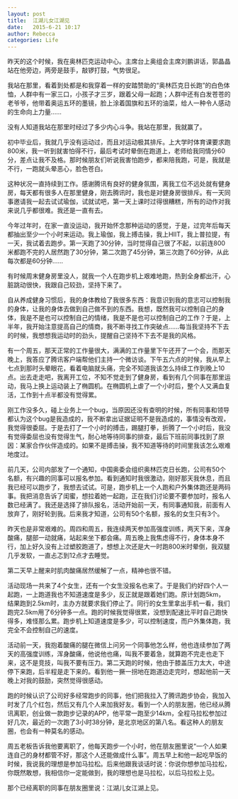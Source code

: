 ```yaml
---
layout: post
title:  江湖儿女江湖见
date:   2015-6-21 10:17
author: Rebecca
categories: Life
---
```


昨天的这个时候，我在奥林匹克运动中心。主席台上奥组会主席刘鹏讲话，郭晶晶站在他旁边，两旁是鼓手，敲锣打鼓，气势很足。

<!-- more -->

我站在那里，看着到处都是和我穿着一样的安踏赞助的“奥林匹克日长跑”的白色体恤，人群中有一家三口，小孩子才三岁，跟着父母一起跑；人群中还有白发苍苍的老爷爷，他带着奥运五环的墨镜，脸上涂着国旗和五环的油菜，给人一种令人感动的生命向上力量……

没有人知道我站在那里时经过了多少内心斗争。我站在那里，我就赢了。

初中毕业后，我就几乎没有运动过，而且对运动极其排斥。上大学时体育课要求跑800米，我一听到就害怕得不行，最后考试时晕倒在跑道上，老师给我同情分60分，差点让我不及格。那时候朋友们听说我害怕跑步，都来陪我跑，可是，我就是不行，一跑就头晕恶心，脸色苍白。

这种状况一直持续到工作。感谢腾讯有良好的健身氛围，离我工位不远处就有健身房，每天都有很多人在那里健身，刚去腾讯时，我也是对健身房很排斥。有一天同事邀请我一起去试试瑜伽，试就试吧，第一天上课时过得很糟糕，所有的动作对我来说几乎都很难。我还是一直有去。

今年过年时，在家一直没运动，我开始怀念那种运动的感觉，于是，过完年后每天都抽出至少一个小时来运动。我上瑜伽，我上搏击操，我上HIIT，我上普拉提，有一天，我试着去跑步。第一天跑了30分钟，当时觉得自己很了不起，以前连800米都跑不完的人居然跑了30分钟，第二次跑了45分钟，第三次跑了60分钟，从此每次都是60分钟……

有时候周末健身房里没人，就我一个人在跑步机上艰难地跑，热到全身都出汗，心脏跳动很快，我跟自己较劲，坚持下来了。

自从养成健身习惯后，我的身体教给了我很多东西：我意识到我的意志可以控制我的身体，让我的身体去做到自己做不到的东西。我想，既然我可以控制自己的身体，我是不是也可以控制自己的情绪，我是不是也可以控制自己的工作？于是，上半年，我开始注意提高自己的情商，我不断寻找工作突破点……每当我坚持不下去的时候，我想想我运动时的劲头，提醒自己坚持不下去不是我的风格。

有一个周五，那天正常的工作量很大，满满的工作量里下午还开了一个会，而那天晚上，我答应了腾讯客户端帮他们主持一个微访谈。下午五六点的时候，我从早上七点到那时头晕眼花，看着电脑就头痛，完全不知道我该怎么持续工作到晚上10点。出去走走吧，我离开工位，不知不觉走到了健身房，看到有几个同事在那里运动，我马上换上运动装上了椭圆机。在椭圆机上虐了一个小时后，整个人又满血复活，工作到十点半都没有觉得累。

刚工作没多久，碰上业务上一个bug，当原因还没有查明的时候，所有同事和领导都认为这个bug是我造成的，我不断拿出证据证明不是我造成的，事情没有改观，我觉得很委屈。于是去打了一个小时的搏击，踢腿打拳，折腾了一个小时后，我没有觉得委屈也没有觉得生气，耐心地等待同事的排查，最后下班前同事找到了原因：某家合作伙伴造成的。如果不是搏击操，我不知道等待的时间里我该怎么艰难地度过。

前几天，公司内部发了一个通知，中国奥委会组织奥林匹克日长跑，公司有50个名额，有兴趣的同事可以报名参加。看到通知时我很激动，刚好那天我休息，而且我已经可以跑步了，我想去试试。可是，跑步机上一个人跑和户外集体跑还是两码事。我把消息告诉了闺蜜，想拉着她一起跑，正在我们讨论要不要参加时，报名人数已经满了。我还是选择了排队报名，活动开始前一天，有同事通知我，前面有人放弃了，刚好轮到我。后来我才知道，公司有50个名额，报名的女生只有3个。

昨天也是非常艰难的。周四和周五，我连续两天参加高强度训练，两天下来，浑身酸痛，腿部一动就痛，站起来坐下都会痛。周五晚上我焦虑得不行，身体本身不行，加上好久没有上过塑胶跑道了，想想上次还是大一时跑800米时晕倒，我双腿几乎发软，一直忐忑到12点才去睡觉。

第二天早上醒来时肌肉酸痛居然缓解了一点，精神也很不错。

活动现场一共来了4个女生，还有一个女生没报名也来了。于是我们约好四个人一起跑，一上跑道我也不知道速度是多少，反正就是跟着她们跑。原计划跑5km，结果跑到2.5km时，主办方就要求我们停止了。同行的女生里拿出手机一看，我们跑完2.5km用了6分钟多一点。跑的时候我觉得很累，没想到配速比平时自己跑快得多，难怪那么累。跑步机上知道速度是多少，可以控制速度，而户外集体跑，我完全不会控制自己的速度。

活动前一天，我抱着酸痛的腿在微信上问另一个同事他怎么样，他也连续参加了两天的高强度训练，浑身酸痛，他说他也痛，叫我不要着急，就算跑不完走也走下来，这不是竞技，叫我不要有压力。第二天跑的时候，他由于膝盖压力太大，中途停下来跑，后半程是走下来的。看到他一撅一拐地在跑道边走完时，想起他前一天晚上对我的鼓励，突然觉得很感动。

跑的时候认识了公司好多经常跑步的同事，他们把我拉入了腾讯跑步协会，我加入时发了几个红包，然后又有几个人来加我好友。看到一个人的朋友圈，他已经从腾讯离职，创业做一款跑步记录的APP，他平常一跑至少14km，全程马拉松参加过好几次，最近的一次跑了3小时38分钟，是北京地区的第八名。看这种人的朋友圈，也会有一种莫名的感动。

周五老板告诉我他要离职了，他每天跑步一个小时，他在朋友圈里说“一个人如果连自己的身材都管不好，那这个人还能做成什么事”。周五早上和他一起吃早饭的时候，我说我的理想是参加马拉松。后来他跟我谈话时说：你说你想参加马拉松，你既然敢想，我相信你一定能做到，我的理想也是马拉松，以后马拉松上见。

那个已经离职的同事在朋友圈里说：江湖儿女江湖上见。